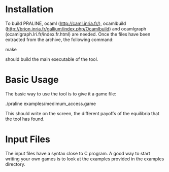 Installation
============

To build PRALINE, ocaml (http://caml.inria.fr/), ocamlbuild
(http://brion.inria.fr/gallium/index.php/Ocamlbuild) and ocamlgraph
(ocamlgraph.lri.fr/index.fr.html) are needed. Once the files have been
extracted from the archive, the following command:

make

should build the main executable of the tool.

Basic Usage
===========

The basic way to use the tool is to give it a game file:

./praline examples/medimum_access.game

This should write on the screen, the different payoffs of the
equilibria that the tool has found.


Input Files
===========

The input files have a syntax close to C program.
A good way to start writing your own games is to look at the examples provided in the examples directory.
